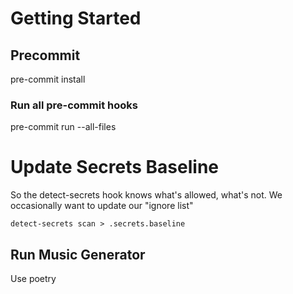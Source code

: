 # Getting Started

## Precommit

pre-commit install

### Run all pre-commit hooks

pre-commit run --all-files

# Update Secrets Baseline

So the detect-secrets hook knows what's allowed, what's not. We occasionally want to update our "ignore list"

    detect-secrets scan > .secrets.baseline


## Run Music Generator

Use poetry
